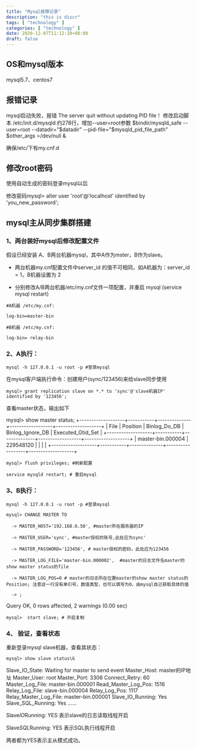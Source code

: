 ```yaml
---
title: "Mysql故障记录"
description: "this is discr"
tags: [ "technology" ]
categories: [ "technology" ]
date: 2020-12-07T11:12:10+08:00
draft: false
---
```


## OS和mysql版本

mysql5.7、centos7

## 报错记录

mysql启动失败，报错  The server quit without updating PID file！
修改启动脚本 /etc/init.d/mysqld 约278行，增加--user=root参数
 $bindir/mysqld_safe --user=root --datadir="$datadir" --pid-file="$mysqld_pid_file_path"     $other_args >/dev/null &

确保/etc/下有my.cnf.d



## 修改root密码

使用自动生成的密码登录mysql以后

修改密码mysql>  alter user 'root'@'localhost' identified by 'you_new_password';



## mysql主从同步集群搭建

### 1、两台装好mysql后修改配置文件

假设已经安装 A、B两台机器mysql，其中A作为mster，B作为slave。

* 两台机器my.cnf配置文件中server_id 的值不可相同，如A机器为：server_id = 1，B机器设置为 2

* 分别修改A/B两台机器/etc/my.cnf文件一项配置，并重启 mysql (service mysql restart)

```
#A机器 /etc/my.cnf:

log-bin=master-bin 

#B机器 /etc/my.cnf:

log-bin= relay-bin
```



### 2、A执行：

```
mysql -h 127.0.0.1 -u root -p #登录mysql
```

在mysql客户端执行命令：创建用户(sync/123456)来给slave同步使用

```
mysql> grant replication slave on *.* to 'sync'@'slave机器IP' identified by '123456'; 
```

查看master状态，输出如下

mysql> show master status; +*-------------------+-----------+--------------+------------------+-------------------+* | File | Position | Binlog_Do_DB | Binlog_Ignore_DB | Executed_Gtid_Set | +*-------------------+-----------+--------------+------------------+-------------------+* | master-bin.000004 | 229548120 | | | | +*-------------------+-----------+--------------+------------------+-------------------+*

```
mysql> flush privileges; #刷新配置

service mysqld restart; # 重启mysql
```



###  3、B执行：

```
mysql -h 127.0.0.1 -u root -p #登录mysql
```

```
mysql> CHANGE MASTER TO

  -> MASTER_HOST='192.168.6.50', #master所在服务器的IP

  -> MASTER_USER='sync', #master授权的账号,此处应为sync'

  -> MASTER_PASSWORD='123456', # master授权的密码，此处应为123456

  -> MASTER_LOG_FILE='master-bin.000002',  #master的日志文件名master的show master status的file

  -> MASTER_LOG_POS=0 # master的日志所在位置master的show master status的Position; 注意这一行没有单引号，数值类型，也可以填写为0，由mysql自己获取具体的值

  -> ;
```

Query OK, 0 rows affected, 2 warnings (0.00 sec)

```
mysql>  start slave; # 开启复制
```



### 4、 验证，查看状态 

重新登录mysql slave机器，查看其状态：

```
mysql> show slave status\G 
```

Slave_IO_State: Waiting for master to send event Master_Host: master的IP地址 Master_User: root Master_Port: 3306 Connect_Retry: 60 Master_Log_File: master-bin.000001 Read_Master_Log_Pos: 1516 Relay_Log_File: slave-bin.000004 Relay_Log_Pos: 1117 Relay_Master_Log_File: master-bin.000001 Slave_IO_Running: Yes Slave_SQL_Running: Yes ...... 

Slave*IO*Running: YES 表示slave的日志读取线程开启

Slave*SQL*Running: YES 表示SQL执行线程开启

两者都为YES表示主从模式成功。